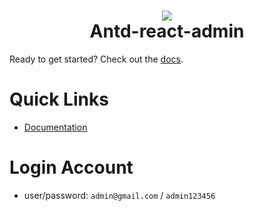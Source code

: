 <h1 align="center">
  <img src="https://i.imgur.com/uWsYNPT.png"/><br>
  Antd-react-admin
</h1>

Ready to get started? Check out the [docs](https://doananh234.github.io/antd-react-admin/#/).

# Quick Links

- [Documentation](https://doananh234.github.io/antd-react-admin/#/)

# Login Account

- user/password: `admin@gmail.com` / `admin123456`
